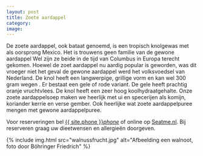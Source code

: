 ```yaml
---
layout: post
title: Zoete aardappel
category: 
image:
---
```


De zoete aardappel, ook bataat genoemd, is een tropisch knolgewas met als oorsprong Mexico. Het is trouwens geen familie van de gewone aardappel Wel zijn ze beide in de tijd van Columbus in Europa terecht gekomen.  Hoewel de zoet aardappel nu aardig popular is geworden, was dit vroeger niet het geval de gewone aardappel werd het volksvoedsel van Nederland. De knol heeft een langwerpige, grillige vorm en kan wel 300 gram wegen . Er bestaat een gele of rode variant. De gele heeft prachtig oranje vruchtvlees. De knol heeft een zeer hoog koolhydraatgehalte. Onze zoete aardappelsoep maken we heerlijk met ui en specerijen als komijn, koriander kerrie en verse gember. Ook heerlijke wat zoete aardappelpuree mengen met gewone aardappelpuree.

Voor reserveringen bel <a href="tel:{{ site.phone }}">{{ site.phone }}</a><a href="tel:{{ site.phone }}"><i class="w3-margin-left material-icons">phone</i></a> of online op <a  href="{{ site.baseurl }}/Reserveren/index.html" target="_ blank">Seatme.nl</a>.
Bij reserveren graag uw dieetwensen en allergieën doorgeven.

{% include img.html src="walnussfrucht.jpg" alt="Afbeelding een walnoot, foto door Böhringer Friedrich" %}
